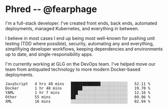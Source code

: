 # Phred -- @fearphage

I'm a full-stack developer. I've created front ends, back ends, automated deployments, managed
Kubernetes, and everything in between.

I believe in most cases I end up being most well-known for pushing unit testing (TDD where possible),
security, automating any and everything, simplifiying developer workflows, keeping dependencies and
environments up to date, and single-responsibility apps.

I'm currently working at GLG on the DevOps team. I've helped move our team from antiquated
technology to more modern Docker-based deployments.

<!--START_SECTION:waka-->
```text
JavaScript   4 hrs 48 mins   █████████████░░░░░░░░░░░░   52.11 % 
Docker       1 hr 48 mins    █████░░░░░░░░░░░░░░░░░░░░   19.70 % 
YAML         1 hr 7 mins     ███░░░░░░░░░░░░░░░░░░░░░░   12.16 % 
Other        55 mins         ██░░░░░░░░░░░░░░░░░░░░░░░   09.96 % 
XML          16 mins         ░░░░░░░░░░░░░░░░░░░░░░░░░   02.94 %
```
<!--END_SECTION:waka-->
